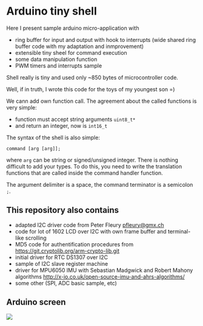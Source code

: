 

# Arduino tiny shell

Here I present sample arduino micro-application with
- ring buffer for input and output with hook to interrupts (wide shared ring buffer code with my adaptation and inmprovement)
- extensible tiny sheel for command execution
- some data manipulation function
- PWM timers and interrupts sample

Shell really is tiny and used only ~850 bytes of microcontroller code.

Well, if in truth, I wrote this code for the toys of my youngest son =)

We cann add own function call. The agreement about the called functions is very simple:
- function must accept string arguments `uint8_t*`
- and return an integer, now is `int16_t`


The syntax of the shell is also simple:

`command [arg [arg]];`

where `arg` can be string or signed/unsigned integer. There is nothing 
difficult to add your types. To do this, you need to write the translation
 functions that are called inside the command handler function.

The argument delimiter is a space, the command terminator is a semicolon `;`.

## This repository also contains

- adapted I2C driver code from Peter Fleury <pfleury@gmx.ch>
- code for lot of 1602 LCD over I2C with own frame buffer and terminal-like scrolling
- MD5 code for authentification procedures from https://git.cryptolib.org/arm-crypto-lib.git
- initial driver for RTC DS1307 over I2C
- sample of I2C slave register machine
- driver for MPU6050 IMU with Sebastian Madgwick and Robert Mahony algorithms http://x-io.co.uk/open-source-imu-and-ahrs-algorithms/
- some other (SPI, ADC basic sample, etc)

## Arduino screen

![](http://wiki.unix7.org/_media/c/screenshot-2018-02-12-09-58-27.png)













